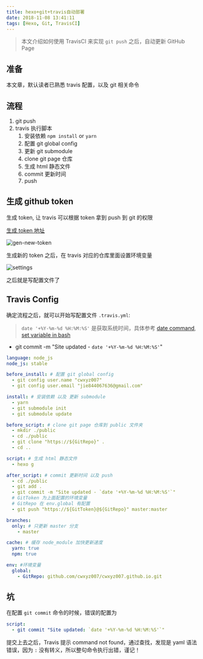 ```yaml
---
title: hexo+git+travis自动部署
date: 2018-11-08 13:41:11
tags: [Hexo, Git, TravisCI]
---
```


> 本文介绍如何使用 TravisCI 来实现 `git push` 之后，自动更新 GitHub Page

## 准备

本文章，默认读者已熟悉 travis 配置，以及 git 相关命令

## 流程

1. git push
2. travis 执行脚本
   1. 安装依赖 `npm install` or `yarn`
   2. 配置 git global config
   3. 更新 git submodule
      <!-- more -->
   4. clone git page 仓库
   5. 生成 html 静态文件
   6. commit 更新时间
   7. push

## 生成 github token

生成 token, 让 travis 可以根据 token 拿到 push 到 git 的权限

[生成 token 地址](https://github.com/settings/tokens)

![gen-new-token](gen-new-token.png)

生成新的 token 之后，在 travis 对应的仓库里面设置环境变量

![settings](settings.png)

之后就是写配置文件了

## Travis Config

确定流程之后，就可以开始写配置文件 `.travis.yml`:

> `date '+%Y-%m-%d %H:%M:%S'` 是获取系统时间，具体参考 [date command](http://manpages.ubuntu.com/manpages/cosmic/man1/date.1.html), [set variable in bash](https://stackoverflow.com/questions/4651437/how-to-set-a-variable-to-the-output-of-a-command-in-bash)

- git commit -m "Site updated - `date '+%Y-%m-%d %H:%M:%S'`"

```yaml
language: node_js
node_js: stable

before_install: # 配置 git global config
  - git config user.name "cwxyz007"
  - git config user.email "jie844067636@gmail.com"

install: # 安装依赖 以及 更新 submodule
  - yarn
  - git submodule init
  - git submodule update

before_script: # clone git page 仓库到 public 文件夹
  - mkdir ./public
  - cd ./public
  - git clone "https://${GitRepo}" .
  - cd ..

script: # 生成 html 静态文件
  - hexo g

after_script: # commit 更新时间 以及 push
  - cd ./public
  - git add .
  - git commit -m "Site updated - `date '+%Y-%m-%d %H:%M:%S'`"
  # GitToken 为上面配置的环境变量
  # GitRepo 在 env.global 有配置
  - git push "https://${GitToken}@${GitRepo}" master:master

branches:
  only: # 只更新 master 分支
    - master

cache: # 缓存 node_module 加快更新速度
  yarn: true
  npm: true

env: #环境变量
  global:
    - GitRepo: github.com/cwxyz007/cwxyz007.github.io.git
```

## 坑

在配置 `git commit` 命令的时候，错误的配置为

```yaml
script:
  - git commit "Site updated: `date '+%Y-%m-%d %H:%M:%S'`"
```

提交上去之后，Travis 提示 command not found，通过查找，发现是 yaml 语法错误，因为 `:` 没有转义，所以整句命令执行出错，谨记！
